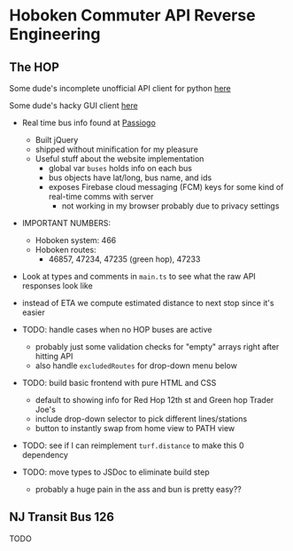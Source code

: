 # Hoboken Commuter API Reverse Engineering

## The HOP

Some dude's incomplete unofficial API client for python [here](https://github.com/athuler/PassioGo)

Some dude's hacky GUI client [here](https://nihal-pinto.github.io/Passio-STAY/)

- Real time bus info found at [Passiogo](https://hoboken.passiogo.com/)
  - Built jQuery
  - shipped without minification for my pleasure
  - Useful stuff about the website implementation
    - global var `buses` holds info on each bus
    - bus objects have lat/long, bus name, and ids
    - exposes Firebase cloud messaging (FCM) keys for some kind of real-time comms with server
      - not working in my browser probably due to privacy settings
- IMPORTANT NUMBERS:
  - Hoboken system: 466
  - Hoboken routes:
    - 46857, 47234, 47235 (green hop), 47233
- Look at types and comments in `main.ts` to see what the raw API responses look like
- instead of ETA we compute estimated distance to next stop since it's easier

- TODO: handle cases when no HOP buses are active
  - probably just some validation checks for "empty" arrays right after hitting API
  - also handle `excludedRoutes` for drop-down menu below
- TODO: build basic frontend with pure HTML and CSS
  - default to showing info for Red Hop 12th st and Green hop Trader Joe's
  - include drop-down selector to pick different lines/stations
  - button to instantly swap from home view to PATH view
- TODO: see if I can reimplement `turf.distance` to make this 0 dependency
- TODO: move types to JSDoc to eliminate build step
  - probably a huge pain in the ass and bun is pretty easy??

## NJ Transit Bus 126

TODO
